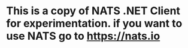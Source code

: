 # This is a copy of NATS .NET Client for experimentation. if you want to use NATS go to https://nats.io
